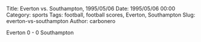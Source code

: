 Title: Everton vs. Southampton, 1995/05/06
Date: 1995/05/06 00:00
Category: sports
Tags: football, football scores, Everton, Southampton
Slug: everton-vs-southampton
Author: carbonero


Everton 0 - 0 Southampton
